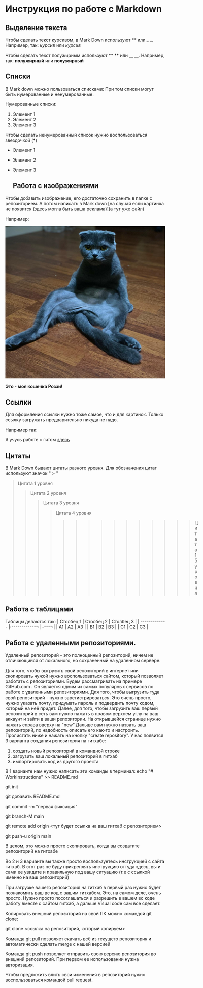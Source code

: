    # Инструкция по работе с Markdown

   ## Выделение текста

Чтобы сделать текст курсивом, в Mark Down используют ** или _ _. Например, так:
*курсив* или _курсив_

Чтобы сделать текст полужирным используют ** ** или __ __. Например, так: 
__полужирный__ или **полужирный**
   
   ## Списки
В Mark down можно пользоваться списками:
При том списки могут быть нумерованные и ненумерованные.

Нумерованные списки: 

1. Элемент 1
2. Элемент 2
3. Элемент 3

Чтобы сделать ненумерованный список нужно воспользоваться звездочкой (*)

* Элемент 1
* Элемент 2
* Элемент 3

   ## Работа с изображениями

Чтобы добавить изображение, его достаточно сохранить в папке с репозиторием. А потом написать в Mark down [на случай если картинка не появится (здесь могла быть ваша реклама)](а тут уже файл)

Например:

![rozzi.jpeg](rozzi.jpeg)

**Это - моя кошечка Роззи!**

   ## Ссылки
Для оформления ссылки нужно тоже самое, что и для картинок. Только ссылку загружать предварительно никуда не надо.


Например так:

Я учусь работе с гитом [здесь](https://gb.ru)
   

   ## Цитаты 


В Mark Down бывают цитаты разного уровня. Для обозначения цитат используют значок " > "
> Цитата 1 уровня
>>Цитата 2 уровня
>>>Цитата 3 уровня
>>>>Цитата 4 уровня
>>>>>>>>>>>>>>>Цитата 15 уровня
   
## Работа с таблицами

Таблицы делаются так:
| Столбец 1 | Столбец 2 | Столбец 3  |
| ------------- |:-------------:| -----:|
| A1     | A2 | A3 |
| B1   | B2      |   B3 |
| C1 | C2     |   C3 |


## Работа с удаленными репозиториями.

Удаленный репозиторий - это полноценный репозиторий, ничем не отличающийся от локального, но сохраненный на удаленном сервере.

Для того, чтобы выгрузить свой репозиторий в интернет или скопировать чужой нужно воспользоваться сайтом, который позволяет работать с репозиториями. Будем рассматривать на примере GitHub.com . Он является одним из самых популярных сервисов по работе с удаленными репозиториями. Для того, чтобы выгрузить туда свой репозиторий - нужно зарегистрироваться. Это очень просто, нужно указать почту, придумать пароль и подвердить почту кодом, который на неё придет. Далее, для того, чтобы загрузить ваш первый репозиторий в сеть вам нужно нажать в правом верхнем углу на ваш аккаунт и зайти в ваши репозитории. На открывшейся странице нужно нажать справа вверху на "new".Дальше вам нужно назвать ваш репозиторий, по надобность описать его как-то и настроить. Пролистать ниже и нажать на кнопку "create repository".
У нас появится 3 варианта создания репозитория на гитхабе:
1. создать новый репозиторий в командной строке
2. загрузить ваш локальный репозиторий в гитхаб
3. импортировать код из другого проекта

В 1 варианте нам нужно написать эти команды в терминал:
echo "# WorkInstructions" >> README.md

git init

git добавить README.md

git commit -m "первая фиксация"

git branch-M main

git remote add origin <тут будет ссылка на ваш гитхаб с репозиторием>

git push-u origin main

В целом, это можно просто скопировать, когда вы создатите репозиторий на гитхабе 

Во 2 и 3 варианте вы также просто воспользуетесь инструкцией с сайта гитхаб. В этот раз не буду прикреплять инструкцию оттуда здесь, вы и сами ее увидите и правильную под вашу ситуацию (т.е с ссылкой именно на ваш репозиторий)

При загрузке вашего репозитория на гитхаб в первый раз нужно будет познакомить ваш вс код с вашим гитхабом. Это, на самом деле, очень просто. Нужно просто посоглашаться и разрешить в вашем вс коде работу вместе с сайтом гитхаб, а дальше Visual code сам все сделает.


Копировать внешний репозиторий на свой ПК можно командой git clone:

git clone <ссылка на репозиторий, который копируем>

Команда git pull позволяет скачать всё из текущего репозитория и автоматически сделать merge с нашей версией

Команда git push позволяет отправить свою версию репозитория во внешний репозиторий. При первом ее использовании нужна авторизация. 

Чтобы предложить влить свои изменения в репозиторий нужно воспользоваться командой pull request. 

   


